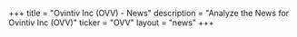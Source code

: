 +++
title = "Ovintiv Inc (OVV) - News"
description = "Analyze the News for Ovintiv Inc (OVV)"
ticker = "OVV"
layout = "news"
+++

